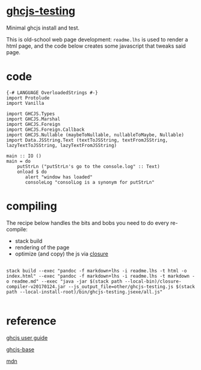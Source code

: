 [ghcjs-testing](https://tonyday567.github.com/ghcjs-testing)
============================================================

Minimal ghcjs install and test.

This is old-school web page development: `readme.lhs` is used to render
a html page, and the code below creates some javascript that tweaks said
page.

<script language="javascript" src="other/ghcjs-testing.js"></script>
code
====

``` {.sourceCode .literate .haskell}
{-# LANGUAGE OverloadedStrings #-}
import Protolude
import Vanilla

import GHCJS.Types
import GHCJS.Marshal
import GHCJS.Foreign
import GHCJS.Foreign.Callback
import GHCJS.Nullable (maybeToNullable, nullableToMaybe, Nullable)
import Data.JSString.Text (textToJSString, textFromJSString, lazyTextToJSString, lazyTextFromJSString)

main :: IO ()
main = do
    putStrLn ("putStrLn's go to the console.log" :: Text)
    onload $ do
       alert "window has loaded"
       consoleLog "consolLog is a synonym for putStrLn"
```

compiling
=========

The recipe below handles the bits and bobs you need to do every
re-compile:

-   stack build
-   rendering of the page
-   optimize (and copy) the js via
    [closure](http://dl.google.com/closure-compiler)

<pre>
  <code style="white-space: pre-wrap;">
stack build --exec "pandoc -f markdown+lhs -i readme.lhs -t html -o index.html" --exec "pandoc -f markdown+lhs -i readme.lhs -t markdown -o readme.md" --exec "java -jar $(stack path --local-bin)/closure-compiler-v20170124.jar --js_output_file=other/ghcjs-testing.js $(stack path --local-install-root)/bin/ghcjs-testing.jsexe/all.js"
  </code>
</pre>
reference
=========

[ghcjs user guide](https://github.com/ghcjs/ghcjs/wiki/GHCJS-User-Guide)

[ghcjs-base](https://github.com/ghcjs/ghcjs-base)

[mdn](https://developer.mozilla.org/en-US/docs)
